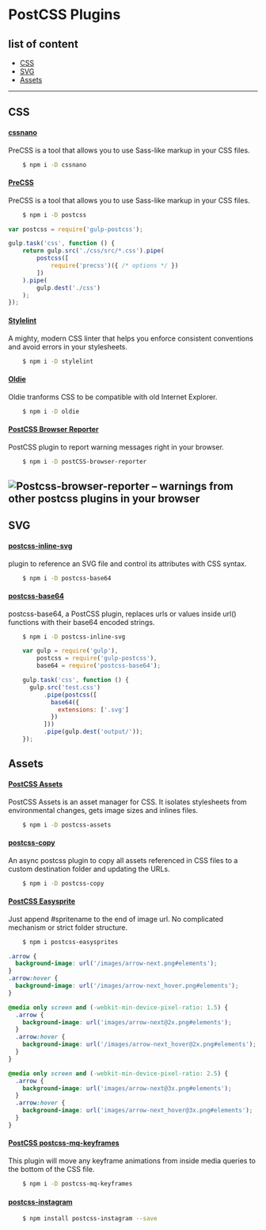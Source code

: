 PostCSS Plugins
===============

list of content
---------------
- [CSS](#css)
- [SVG](#svg)
- [Assets](#assets)

----

CSS
----
#### [cssnano](https://github.com/ben-eb/cssnano#--------------------)
PreCSS is a tool that allows you to use Sass-like markup in your CSS files.
```bash
	$ npm i -D cssnano
```

#### [PreCSS ](https://github.com/jonathantneal/precss#precss-)
PreCSS is a tool that allows you to use Sass-like markup in your CSS files.
```bash
	$ npm i -D postcss
```
```javascript
var postcss = require('gulp-postcss');

gulp.task('css', function () {
    return gulp.src('./css/src/*.css').pipe(
        postcss([
            require('precss')({ /* options */ })
        ])
    ).pipe(
        gulp.dest('./css')
    );
});
```

#### [Stylelint](https://github.com/stylelint/stylelint#stylelint)
A mighty, modern CSS linter that helps you enforce consistent conventions and avoid errors in your stylesheets.
```bash
	$ npm i -D stylelint
```

#### [Oldie](https://github.com/jonathantneal/oldie#oldie-)
Oldie tranforms CSS to be compatible with old Internet Explorer.
```bash
	$ npm i -D oldie
```
#### [PostCSS Browser Reporter](https://github.com/postcss/postcss-browser-reporter#postcss-browser-reporter-)
PostCSS plugin to report warning messages right in your browser.
```bash
	$ npm i -D postCSS-browser-reporter
```
![Postcss-browser-reporter – warnings from other postcss plugins in your browser](http://postcss.github.io/postcss-browser-reporter/screenshot.png)
----------

SVG
----
#### [postcss-inline-svg ](https://github.com/TrySound/postcss-inline-svg#postcss-inline-svg-)
plugin to reference an SVG file and control its attributes with CSS syntax.
```bash
	$ npm i -D postcss-base64
```

#### [postcss-base64](https://github.com/jelmerdemaat/postcss-base64#use)
postcss-base64, a PostCSS plugin, replaces urls or values inside url() functions with their base64 encoded strings.
```bash
	$ npm i -D postcss-inline-svg
```

```javascript
	var gulp = require('gulp'),
	    postcss = require('gulp-postcss'),
	    base64 = require('postcss-base64');

	gulp.task('css', function () {
	  gulp.src('test.css')
	      .pipe(postcss([
	        base64({
	          extensions: ['.svg']
	        })
	      ]))
	      .pipe(gulp.dest('output/'));
	});
```

Assets
------
#### [PostCSS Assets](https://github.com/assetsjs/postcss-assets#table-of-contents)
PostCSS Assets is an asset manager for CSS. It isolates stylesheets from environmental changes, gets image sizes and inlines files.
```bash
	$ npm i -D postcss-assets
```

#### [postcss-copy](https://github.com/geut/postcss-copy#postcss-copy)
An async postcss plugin to copy all assets referenced in CSS files to a custom destination folder and updating the URLs.
```bash
	$ npm i -D postcss-copy
```

#### [PostCSS Easysprite](https://github.com/glebmachine/postcss-easysprites#postcss-easysprite--)
Just append #spritename to the end of image url. No complicated mechanism or strict folder structure.
```bash
	$ npm i postcss-easysprites
```

```css
.arrow {
  background-image: url('/images/arrow-next.png#elements');
}
.arrow:hover {
  background-image: url('/images/arrow-next_hover.png#elements');
}

@media only screen and (-webkit-min-device-pixel-ratio: 1.5) {
  .arrow {
    background-image: url('images/arrow-next@2x.png#elements');
  }
  .arrow:hover {
    background-image: url('/images/arrow-next_hover@2x.png#elements');
  }
}

@media only screen and (-webkit-min-device-pixel-ratio: 2.5) {
  .arrow {
    background-image: url('images/arrow-next@3x.png#elements');
  }
  .arrow:hover {
    background-image: url('images/arrow-next_hover@3x.png#elements');
  }
}
```
#### [PostCSS postcss-mq-keyframes](https://github.com/TCotton/postcss-mq-keyframes#postcss-postcss-mq-keyframes)
This plugin will move any keyframe animations from inside media queries to the bottom of the CSS file.
```bash
	$ npm i -D postcss-mq-keyframes
```

#### [postcss-instagram](https://github.com/azat-io/postcss-instagram#postcss-instagram)
```bash
	$ npm install postcss-instagram --save
```
